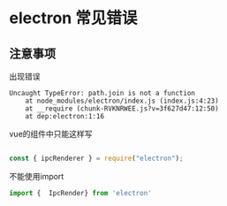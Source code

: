 # electron 常见错误

## 注意事项

出现错误

```text
Uncaught TypeError: path.join is not a function
    at node_modules/electron/index.js (index.js:4:23)
    at __require (chunk-RVKNRWEE.js?v=3f627d47:12:50)
    at dep:electron:1:16
```

vue的组件中只能这样写

```js

const { ipcRenderer } = require("electron");
```

不能使用import

```js
import {  IpcRender} from 'electron'
```
